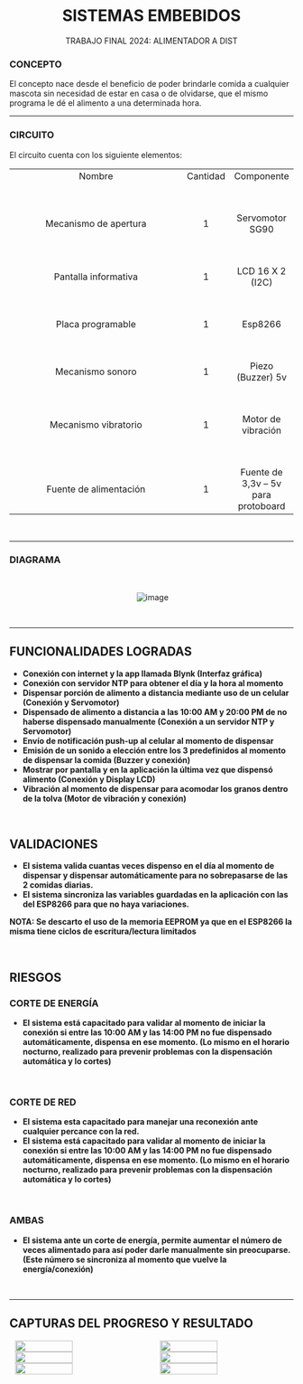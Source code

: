 <div align="center">
<h1> SISTEMAS EMBEBIDOS</h1>
</div>
<div align="center">
TRABAJO FINAL 2024: ALIMENTADOR A DIST
</div>

### CONCEPTO
El concepto nace desde el beneficio de poder brindarle comida a cualquier mascota sin necesidad de estar en casa o de olvidarse, que el mismo programa le dé el alimento a una determinada hora.

<hr>

### CIRCUITO
El circuito cuenta con los siguiente elementos:
<div align="center">
  <table style="width: 100%; text-align: center;">
    <tr>
      <td style="width: 33%;">Nombre</td>
      <td style="width: 33%;">Cantidad</td>
      <td style="width: 33%;">Componente</td>
    </tr>
    <tr>
      <td colspan="1" style="width: 100%; padding-top: 50px;">Mecanismo de apertura</td>
      <td colspan="1" style="width: 100%; padding-top: 50px;">1</td>
      <td colspan="1" style="width: 100%; padding-top: 50px;">Servomotor SG90</td>
    </tr>
    <tr>
      <td colspan="1" style="width: 100%; padding-top: 50px;">Pantalla informativa</td>
      <td colspan="1" style="width: 100%; padding-top: 50px;">1</td>
      <td colspan="1" style="width: 100%; padding-top: 50px;">LCD 16 X 2 (I2C)</td>
    </tr>
    <tr>
      <td colspan="1" style="width: 100%; padding-top: 50px;">Placa programable</td>
      <td colspan="1" style="width: 100%; padding-top: 50px;">1</td>
      <td colspan="1" style="width: 100%; padding-top: 50px;">Esp8266</td>
    </tr>
    <tr>
      <td colspan="1" style="width: 100%; padding-top: 50px;">Mecanismo sonoro</td>
      <td colspan="1" style="width: 100%; padding-top: 50px;">1</td>
      <td colspan="1" style="width: 100%; padding-top: 50px;">Piezo (Buzzer) 5v</td>
    </tr>
    <tr>
      <td colspan="1" style="width: 100%; padding-top: 50px;">Mecanismo vibratorio</td>
      <td colspan="1" style="width: 100%; padding-top: 50px;">1</td>
      <td colspan="1" style="width: 100%; padding-top: 50px;">Motor de vibración</td>
    </tr>
    <tr>
      <td colspan="1" style="width: 100%; padding-top: 50px;">Fuente de alimentación</td>
      <td colspan="1" style="width: 100%; padding-top: 50px;">1</td>
      <td colspan="1" style="width: 100%; padding-top: 50px;">Fuente de 3,3v – 5v para protoboard</td>
    </tr>
  </table>
</div>

<br>
<hr>

### DIAGRAMA
<br>
 <div align="center">
   
   <img>  ![image](https://github.com/user-attachments/assets/82f380b7-8971-44f1-b74f-63b5e123ffc9)</img>

</div>

<br>
<hr>

## FUNCIONALIDADES LOGRADAS
-	<b>	Conexión con internet y la app llamada Blynk (Interfaz gráfica)
-	<b> Conexión con servidor NTP para obtener el día y la hora al momento
-	<b> Dispensar porción de alimento a distancia mediante uso de un celular (Conexión y Servomotor)
-	<b>	Dispensado de alimento a distancia a las 10:00 AM y 20:00 PM de no haberse dispensado manualmente (Conexión a un servidor NTP y Servomotor)
-	<b>	Envío de notificación push-up al celular al momento de dispensar
-	<b> Emisión de un sonido a elección entre los 3 predefinidos al momento de dispensar la comida (Buzzer y conexión)
-	<b> Mostrar por pantalla y en la aplicación la última vez que dispensó alimento (Conexión y Display LCD)
-	<b> Vibración al momento de dispensar para acomodar los granos dentro de la tolva (Motor de vibración y conexión)

<br>

## VALIDACIONES
- <b> El sistema valida cuantas veces dispenso en el día al momento de dispensar y dispensar automáticamente para no sobrepasarse de las 2 comidas diarias.
- <b> El sistema sincroniza las variables guardadas en la aplicación con las del ESP8266 para que no haya variaciones.

NOTA: Se descarto el uso de la memoria EEPROM ya que en el ESP8266 la misma tiene ciclos de escritura/lectura limitados

<br>

## RIESGOS
### CORTE DE ENERGÍA
-	<b> El sistema está capacitado para validar al momento de iniciar la conexión si entre las 10:00 AM y las 14:00 PM no fue dispensado automáticamente, dispensa en ese momento.
        (Lo mismo en el horario nocturno, realizado para prevenir problemas con la dispensación automática y lo cortes)

<br>

### CORTE DE RED
-	<b> El sistema esta capacitado para manejar una reconexión ante cualquier percance con la red.
-	<b> El sistema está capacitado para validar al momento de iniciar la conexión si entre las 10:00 AM y las 14:00 PM no fue dispensado automáticamente, dispensa en ese momento. 
      (Lo mismo en el horario nocturno, realizado para prevenir problemas con la dispensación automática y lo cortes)

<br>

### AMBAS
-	<b> El sistema ante un corte de energía, permite aumentar el número de veces alimentado para así poder darle manualmente sin preocuparse. (Este número se sincroniza al momento que vuelve la energía/conexión)


<br>
<hr>

## CAPTURAS DEL PROGRESO Y RESULTADO
<div style="display: flex; justify-content: space-between;">

  <img src="https://github.com/user-attachments/assets/1be5fe19-cdcd-4169-af42-1f528d92ed7e" width="45%" style="margin: 0 10px;">
  <img src="https://github.com/user-attachments/assets/24122a83-de0a-4138-b110-d2b91d7c5972" width="45%" style="margin: 0 10px;">

</div>

<div style="display: flex; justify-content: space-between;">

  <img src="https://github.com/user-attachments/assets/7388f4cc-4b63-4b03-a380-022d5487719e" width="45%" style="margin: 0 10px;">
  <img src="https://github.com/user-attachments/assets/176f686f-c6bb-405f-8f34-25724fda49da" width="45%" style="margin: 0 10px;">

</div>

<div style="display: flex; justify-content: space-between;">

  <img src="https://github.com/user-attachments/assets/3af86305-1dda-4f41-8611-5631f959172a" width="45%" style="margin: 0 10px;">
  <img src="https://github.com/user-attachments/assets/dc40631e-4fa4-44fa-b272-c84d2ad227f3" width="45%" style="margin: 0 10px;">

</div>

